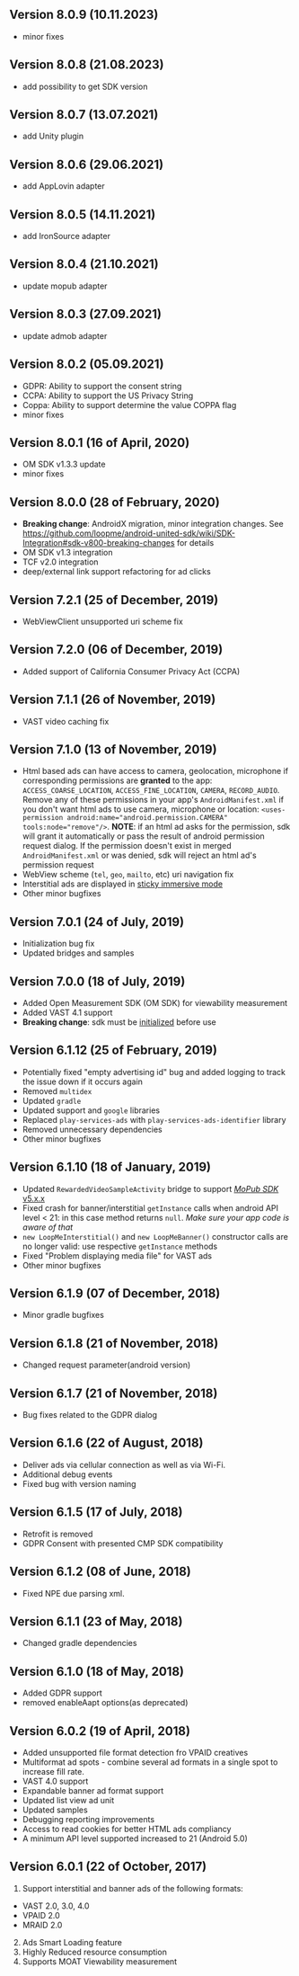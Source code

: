 ## Version 8.0.9 (10.11.2023)
- minor fixes
## Version 8.0.8 (21.08.2023)
- add possibility to get SDK version
## Version 8.0.7 (13.07.2021)
- add Unity plugin
## Version 8.0.6 (29.06.2021)
- add AppLovin adapter
## Version 8.0.5 (14.11.2021)
- add IronSource adapter

## Version 8.0.4 (21.10.2021)
- update mopub adapter

## Version 8.0.3 (27.09.2021)
- update admob adapter

## Version 8.0.2 (05.09.2021)
- GDPR: Ability to support the consent string
- CCPA: Ability to support the US Privacy String
- Coppa: Ability to support determine the value COPPA flag
- minor fixes

## Version 8.0.1 (16 of April, 2020)
- OM SDK v1.3.3 update
- minor fixes

## Version 8.0.0 (28 of February, 2020)
- **Breaking change**: AndroidX migration, minor integration changes. See https://github.com/loopme/android-united-sdk/wiki/SDK-Integration#sdk-v800-breaking-changes for details
- OM SDK v1.3 integration
- TCF v2.0 integration
- deep/external link support refactoring for ad clicks

## Version 7.2.1 (25 of December, 2019)
- WebViewClient unsupported uri scheme fix

## Version 7.2.0 (06 of December, 2019)
- Added support of California Consumer Privacy Act (CCPA) 

## Version 7.1.1 (26 of November, 2019)
- VAST video caching fix

## Version 7.1.0 (13 of November, 2019)
- Html based ads can have access to camera, geolocation, microphone 
if corresponding permissions are **granted** to the app:
`ACCESS_COARSE_LOCATION`, `ACCESS_FINE_LOCATION`, `CAMERA`, `RECORD_AUDIO`.
Remove any of these permissions in your app's `AndroidManifest.xml` if you don't want html ads to use camera, microphone or location:
`<uses-permission android:name="android.permission.CAMERA" tools:node="remove"/>`.
**NOTE**: if an html ad asks for the permission, sdk will grant it automatically or pass the result of android permission request dialog. If the permission doesn't exist in merged `AndroidManifest.xml` or was denied, sdk will reject an html ad's permission request
- WebView scheme (`tel`, `geo`, `mailto`, etc) uri navigation fix
- Interstitial ads are displayed in [sticky immersive mode](https://developer.android.com/training/system-ui/immersive#sticky-immersive)
- Other minor bugfixes    

## Version 7.0.1 (24 of July, 2019)
- Initialization bug fix
- Updated bridges and samples

## Version 7.0.0 (18 of July, 2019)
- Added Open Measurement SDK (OM SDK) for viewability measurement
- Added VAST 4.1 support
- **Breaking change**: sdk must be [initialized](https://github.com/loopme/android-united-sdk/wiki/Initialization) before use

## Version 6.1.12 (25 of February, 2019)
- Potentially fixed "empty advertising id" bug and added logging to track the issue down if it occurs again
- Removed `multidex`
- Updated `gradle`
- Updated support and `google` libraries
- Replaced `play-services-ads` with `play-services-ads-identifier` library
- Removed unnecessary dependencies
- Other minor bugfixes   

## Version 6.1.10 (18 of January, 2019)
- Updated `RewardedVideoSampleActivity` bridge to support [*MoPub SDK* v5.x.x](https://developers.mopub.com/docs/android/initialization/)
- Fixed crash for banner/interstitial `getInstance` calls when android API level < 21: in this case method returns `null`. *Make sure your app code is aware of that*
- `new LoopMeInterstitial()` and `new LoopMeBanner()` constructor calls are no longer valid: use respective `getInstance` methods
- Fixed "Problem displaying media file" for VAST ads      
- Other minor bugfixes

## Version 6.1.9 (07 of December, 2018)
- Minor gradle bugfixes

## Version 6.1.8 (21 of November, 2018)
- Changed request parameter(android version)

## Version 6.1.7 (21 of November, 2018)
- Bug fixes related to the GDPR dialog 

## Version 6.1.6 (22 of August, 2018)
- Deliver ads via cellular connection as well as via Wi-Fi.
- Additional debug events
- Fixed bug with version naming

## Version 6.1.5 (17 of July, 2018)
- Retrofit is removed
- GDPR Consent with presented CMP SDK compatibility
  
## Version 6.1.2 (08 of June, 2018)
- Fixed NPE due parsing xml.

## Version 6.1.1 (23 of May, 2018)
- Changed gradle dependencies

## Version 6.1.0 (18 of May, 2018)
- Added GDPR support
- removed enableAapt options(as deprecated)

## Version 6.0.2 (19 of April, 2018)
- Added unsupported file format detection fro VPAID creatives
- Multiformat ad spots - combine several ad formats in a single spot to increase fill rate. 
- VAST 4.0 support
- Expandable banner ad format support
- Updated list view ad unit
- Updated samples 
- Debugging reporting improvements
- Access to read cookies for better HTML ads compliancy
- A minimum API level supported increased to 21 (Android 5.0)


## Version 6.0.1 (22 of October, 2017)
1. Support interstitial and banner ads of the following formats:
- VAST 2.0, 3.0, 4.0
- VPAID 2.0
- MRAID 2.0
2. Ads Smart Loading feature
3. Highly Reduced resource consumption
4. Supports MOAT Viewability measurement
